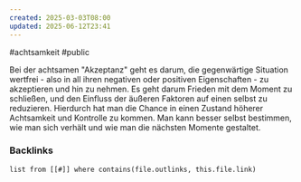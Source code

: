 ```yaml
---
created: 2025-03-03T08:00
updated: 2025-06-12T23:41
---
```

#achtsamkeit #public 

Bei der achtsamen "Akzeptanz" geht es darum, die gegenwärtige Situation wertfrei - also in all ihren negativen oder positiven Eigenschaften - zu akzeptieren und hin zu nehmen. Es geht darum Frieden mit dem Moment zu schließen, und den Einfluss der äußeren Faktoren auf einen selbst zu reduzieren. Hierdurch hat man die Chance in einen Zustand höherer Achtsamkeit und Kontrolle zu kommen. Man kann besser selbst bestimmen, wie man sich verhält und wie man die nächsten Momente gestaltet.

### Backlinks
```dataview 
list from [[#]] where contains(file.outlinks, this.file.link)
```

